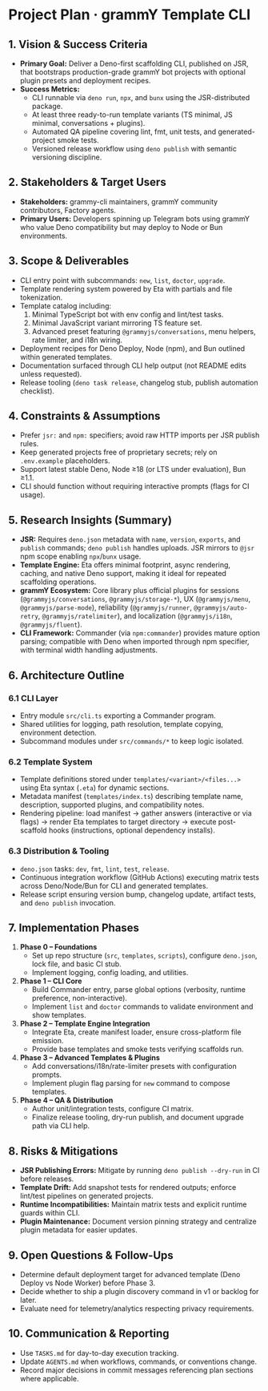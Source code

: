 # Project Plan · grammY Template CLI

## 1. Vision & Success Criteria

- **Primary Goal:** Deliver a Deno-first scaffolding CLI, published on JSR, that bootstraps
  production-grade grammY bot projects with optional plugin presets and deployment recipes.
- **Success Metrics:**
  - CLI runnable via `deno run`, `npx`, and `bunx` using the JSR-distributed package.
  - At least three ready-to-run template variants (TS minimal, JS minimal, conversations + plugins).
  - Automated QA pipeline covering lint, fmt, unit tests, and generated-project smoke tests.
  - Versioned release workflow using `deno publish` with semantic versioning discipline.

## 2. Stakeholders & Target Users

- **Stakeholders:** grammy-cli maintainers, grammY community contributors, Factory agents.
- **Primary Users:** Developers spinning up Telegram bots using grammY who value Deno compatibility
  but may deploy to Node or Bun environments.

## 3. Scope & Deliverables

- CLI entry point with subcommands: `new`, `list`, `doctor`, `upgrade`.
- Template rendering system powered by Eta with partials and file tokenization.
- Template catalog including:
  1. Minimal TypeScript bot with env config and lint/test tasks.
  2. Minimal JavaScript variant mirroring TS feature set.
  3. Advanced preset featuring `@grammyjs/conversations`, menu helpers, rate limiter, and i18n
     wiring.
- Deployment recipes for Deno Deploy, Node (npm), and Bun outlined within generated templates.
- Documentation surfaced through CLI help output (not README edits unless requested).
- Release tooling (`deno task release`, changelog stub, publish automation checklist).

## 4. Constraints & Assumptions

- Prefer `jsr:` and `npm:` specifiers; avoid raw HTTP imports per JSR publish rules.
- Keep generated projects free of proprietary secrets; rely on `.env.example` placeholders.
- Support latest stable Deno, Node ≥18 (or LTS under evaluation), Bun ≥1.1.
- CLI should function without requiring interactive prompts (flags for CI usage).

## 5. Research Insights (Summary)

- **JSR:** Requires `deno.json` metadata with `name`, `version`, `exports`, and `publish` commands;
  `deno publish` handles uploads. JSR mirrors to `@jsr` npm scope enabling `npx`/`bunx` usage.
- **Template Engine:** Eta offers minimal footprint, async rendering, caching, and native Deno
  support, making it ideal for repeated scaffolding operations.
- **grammY Ecosystem:** Core library plus official plugins for sessions (`@grammyjs/conversations`,
  `@grammyjs/storage-*`), UX (`@grammyjs/menu`, `@grammyjs/parse-mode`), reliability
  (`@grammyjs/runner`, `@grammyjs/auto-retry`, `@grammyjs/ratelimiter`), and localization
  (`@grammyjs/i18n`, `@grammyjs/fluent`).
- **CLI Framework:** Commander (via `npm:commander`) provides mature option parsing; compatible with
  Deno when imported through npm specifier, with terminal width handling adjustments.

## 6. Architecture Outline

### 6.1 CLI Layer

- Entry module `src/cli.ts` exporting a Commander program.
- Shared utilities for logging, path resolution, template copying, environment detection.
- Subcommand modules under `src/commands/*` to keep logic isolated.

### 6.2 Template System

- Template definitions stored under `templates/<variant>/<files...>` using Eta syntax (`.eta`) for
  dynamic sections.
- Metadata manifest (`templates/index.ts`) describing template name, description, supported plugins,
  and compatibility notes.
- Rendering pipeline: load manifest → gather answers (interactive or via flags) → render Eta
  templates to target directory → execute post-scaffold hooks (instructions, optional dependency
  installs).

### 6.3 Distribution & Tooling

- `deno.json` tasks: `dev`, `fmt`, `lint`, `test`, `release`.
- Continuous integration workflow (GitHub Actions) executing matrix tests across Deno/Node/Bun for
  CLI and generated templates.
- Release script ensuring version bump, changelog update, artifact tests, and `deno publish`
  invocation.

## 7. Implementation Phases

1. **Phase 0 – Foundations**
   - Set up repo structure (`src`, `templates`, `scripts`), configure `deno.json`, lock file, and
     basic CI stub.
   - Implement logging, config loading, and utilities.
2. **Phase 1 – CLI Core**
   - Build Commander entry, parse global options (verbosity, runtime preference, non-interactive).
   - Implement `list` and `doctor` commands to validate environment and show templates.
3. **Phase 2 – Template Engine Integration**
   - Integrate Eta, create manifest loader, ensure cross-platform file emission.
   - Provide base templates and smoke tests verifying scaffolds run.
4. **Phase 3 – Advanced Templates & Plugins**
   - Add conversations/i18n/rate-limiter presets with configuration prompts.
   - Implement plugin flag parsing for `new` command to compose templates.
5. **Phase 4 – QA & Distribution**
   - Author unit/integration tests, configure CI matrix.
   - Finalize release tooling, dry-run publish, and document upgrade path via CLI help.

## 8. Risks & Mitigations

- **JSR Publishing Errors:** Mitigate by running `deno publish --dry-run` in CI before releases.
- **Template Drift:** Add snapshot tests for rendered outputs; enforce lint/test pipelines on
  generated projects.
- **Runtime Incompatibilities:** Maintain matrix tests and explicit runtime guards within CLI.
- **Plugin Maintenance:** Document version pinning strategy and centralize plugin metadata for
  easier updates.

## 9. Open Questions & Follow-Ups

- Determine default deployment target for advanced template (Deno Deploy vs Node Worker) before
  Phase 3.
- Decide whether to ship a plugin discovery command in v1 or backlog for later.
- Evaluate need for telemetry/analytics respecting privacy requirements.

## 10. Communication & Reporting

- Use `TASKS.md` for day-to-day execution tracking.
- Update `AGENTS.md` when workflows, commands, or conventions change.
- Record major decisions in commit messages referencing plan sections where applicable.

